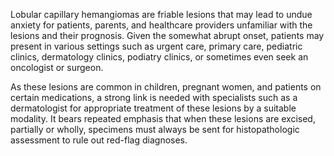Lobular capillary hemangiomas are friable lesions that may lead to undue anxiety for patients, parents, and healthcare providers unfamiliar with the lesions and their prognosis. Given the somewhat abrupt onset, patients may present in various settings such as urgent care, primary care, pediatric clinics, dermatology clinics, podiatry clinics, or sometimes even seek an oncologist or surgeon.

As these lesions are common in children, pregnant women, and patients on certain medications, a strong link is needed with specialists such as a dermatologist for appropriate treatment of these lesions by a suitable modality. It bears repeated emphasis that when these lesions are excised, partially or wholly, specimens must always be sent for histopathologic assessment to rule out red-flag diagnoses.